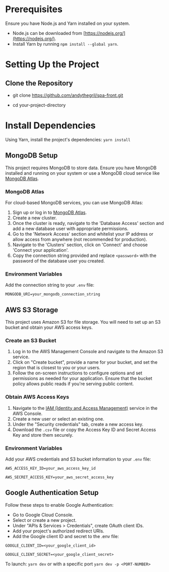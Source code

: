 # Prerequisites


Ensure you have Node.js and Yarn installed on your system. 

- Node.js can be downloaded from [https://nodejs.org/](https://nodejs.org/).
- Install Yarn by running `npm install --global yarn`.

# Setting Up the Project

## Clone the Repository

- git clone https://github.com/andythegril/spa-front.git

- cd your-project-directory

# Install Dependencies
Using Yarn, install the project's dependencies: `yarn install`

## MongoDB Setup

This project requires MongoDB to store data. Ensure you have MongoDB installed and running on your system or use a MongoDB cloud service like [MongoDB Atlas](https://www.mongodb.com/cloud/atlas).

### MongoDB Atlas

For cloud-based MongoDB services, you can use MongoDB Atlas:

1. Sign up or log in to [MongoDB Atlas](https://www.mongodb.com/cloud/atlas).
2. Create a new cluster.
3. Once the cluster is ready, navigate to the 'Database Access' section and add a new database user with appropriate permissions.
4. Go to the 'Network Access' section and whitelist your IP address or allow access from anywhere (not recommended for production).
5. Navigate to the 'Clusters' section, click on 'Connect' and choose 'Connect your application'.
6. Copy the connection string provided and replace `<password>` with the password of the database user you created.

### Environment Variables

Add the connection string to your `.env` file:

`MONGODB_URI=your_mongodb_connection_string`

## AWS S3 Storage

This project uses Amazon S3 for file storage. You will need to set up an S3 bucket and obtain your AWS access keys.

### Create an S3 Bucket

1. Log in to the AWS Management Console and navigate to the Amazon S3 service.
2. Click on "Create bucket", provide a name for your bucket, and set the region that is closest to you or your users.
3. Follow the on-screen instructions to configure options and set permissions as needed for your application. Ensure that the bucket policy allows public reads if you're serving public content.

### Obtain AWS Access Keys

1. Navigate to the [IAM (Identity and Access Management)](https://console.aws.amazon.com/iam/) service in the AWS Console.
2. Create a new user or select an existing one.
3. Under the "Security credentials" tab, create a new access key.
4. Download the `.csv` file or copy the Access Key ID and Secret Access Key and store them securely.

### Environment Variables

Add your AWS credentials and S3 bucket information to your `.env` file:

```
AWS_ACCESS_KEY_ID=your_aws_access_key_id

AWS_SECRET_ACCESS_KEY=your_aws_secret_access_key
```

## Google Authentication Setup
Follow these steps to enable Google Authentication:

- Go to Google Cloud Console.
- Select or create a new project.
- Under "APIs & Services > Credentials", create OAuth client IDs.
- Add your project's authorized redirect URIs.
- Add the Google client ID and secret to the .env file:
```
GOOGLE_CLIENT_ID=<your_google_client_id>

GOOGLE_CLIENT_SECRET=<your_google_client_secret>
```
To launch:
`yarn dev` or with a specific port `yarn dev -p <PORT-NUMBER>` 
